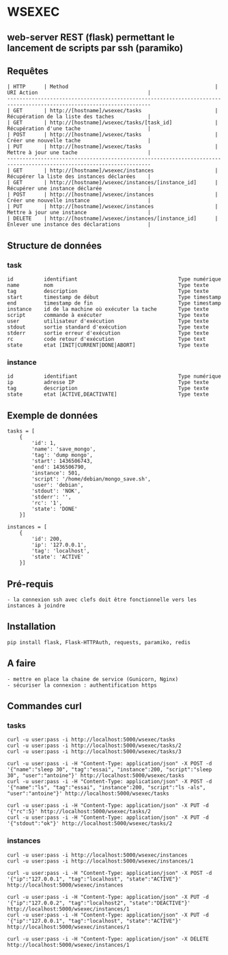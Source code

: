 
# WSEXEC
## web-server REST (flask) permettant le lancement de scripts par ssh (paramiko)

## Requêtes

    | HTTP      | Method                                                | URI Action                                    |
    ---------------------------------------------------------------------------------------------------------------------
    | GET       | http://[hostname]/wsexec/tasks                        | Récupération de la liste des taches           |
    | GET       | http://[hostname]/wsexec/tasks/[task_id]              | Récupération d'une tache                      |
    | POST      | http://[hostname]/wsexec/tasks                        | Créer une nouvelle tache                      |
    | PUT       | http://[hostname]/wsexec/tasks                        | Mettre à jour une tache                       |
    ---------------------------------------------------------------------------------------------------------------------
    | GET       | http://[hostname]/wsexec/instances                    | Récupérer la liste des instances déclarées    |
    | GET       | http://[hostname]/wsexec/instances/[instance_id]      | Récupérer une instance déclarée               |
    | POST      | http://[hostname]/wsexec/instances                    | Créer une nouvelle instance                   |
    | PUT       | http://[hostname]/wsexec/instances                    | Mettre à jour une instance                    |
    | DELETE    | http://[hostname]/wsexec/instances/[instance_id]      | Enlever une instance des déclarations         |

## Structure de données

### task
	id          identifiant                                 Type numérique
	name        nom                                         Type texte
	tag         description                                 Type texte
	start       timestamp de début                          Type timestamp
	end         timestamp de fin                            Type timestamp
	instance    id de la machine où exécuter la tache       Type texte
	script      commande à exécuter                         Type texte
	user        utilisateur d'exécution                     Type texte
	stdout      sortie standard d'exécution                 Type texte
	stderr      sortie erreur d'exécution                   Type texte
	rc          code retour d'exécution                     Type text
	state       etat [INIT|CURRENT|DONE|ABORT]              Type texte

### instance
	id          identifiant                                 Type numérique
	ip          adresse IP                                  Type texte
	tag         description                                 Type texte
	state       etat [ACTIVE,DEACTIVATE]                    Type texte 

## Exemple de données

    tasks = [
        {
            'id': 1,
            'name': 'save_mongo',
            'tag': 'dump mongo',
            'start': 1436506743,
            'end': 1436506790,
            'instance': 501,
            'script': '/home/debian/mongo_save.sh',
            'user': 'debian',
            'stdout': 'NOK',
            'stderr': '',
            'rc': '1',
            'state': 'DONE'
        }]

    instances = [
        {
            'id': 200,
            'ip': '127.0.0.1',
            'tag': 'localhost',
            'state': 'ACTIVE'
        }]

## Pré-requis

	- la connexion ssh avec clefs doit être fonctionnelle vers les instances à joindre

## Installation

    pip install flask, Flask-HTTPAuth, requests, paramiko, redis

## A faire
    - mettre en place la chaine de service (Gunicorn, Nginx)
    - sécuriser la connexion : authentification https

## Commandes curl

### tasks
    curl -u user:pass -i http://localhost:5000/wsexec/tasks
    curl -u user:pass -i http://localhost:5000/wsexec/tasks/2
    curl -u user:pass -i http://localhost:5000/wsexec/tasks/3
    
    curl -u user:pass -i -H "Content-Type: application/json" -X POST -d '{"name":"sleep 30", "tag":"essai", "instance":200, "script":"sleep 30", "user":"antoine"}' http://localhost:5000/wsexec/tasks
    curl -u user:pass -i -H "Content-Type: application/json" -X POST -d '{"name":"ls", "tag":"essai", "instance":200, "script":"ls -als", "user":"antoine"}' http://localhost:5000/wsexec/tasks
    
    curl -u user:pass -i -H "Content-Type: application/json" -X PUT -d '{"rc":5}' http://localhost:5000/wsexec/tasks/2
    curl -u user:pass -i -H "Content-Type: application/json" -X PUT -d '{"stdout":"ok"}' http://localhost:5000/wsexec/tasks/2

### instances
    curl -u user:pass -i http://localhost:5000/wsexec/instances
    curl -u user:pass -i http://localhost:5000/wsexec/instances/1
    
    curl -u user:pass -i -H "Content-Type: application/json" -X POST -d '{"ip":"127.0.0.1", "tag":"localhost", "state":"ACTIVE"}' http://localhost:5000/wsexec/instances
    
    curl -u user:pass -i -H "Content-Type: application/json" -X PUT -d '{"ip":"127.0.0.2", "tag":"localhost2", "state":"DEACTIVE"}' http://localhost:5000/wsexec/instances/1
    curl -u user:pass -i -H "Content-Type: application/json" -X PUT -d '{"ip":"127.0.0.1", "tag":"localhost", "state":"ACTIVE"}' http://localhost:5000/wsexec/instances/1
    
    curl -u user:pass -i -H "Content-Type: application/json" -X DELETE http://localhost:5000/wsexec/instances/1
